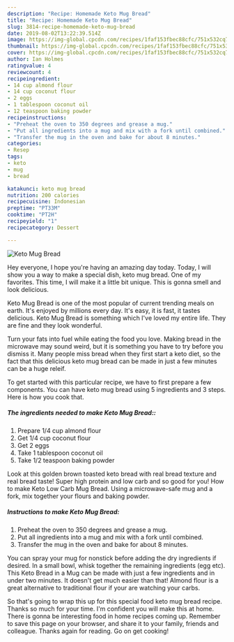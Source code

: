 ```yaml
---
description: "Recipe: Homemade Keto Mug Bread"
title: "Recipe: Homemade Keto Mug Bread"
slug: 3814-recipe-homemade-keto-mug-bread
date: 2019-08-02T13:22:39.514Z
image: https://img-global.cpcdn.com/recipes/1faf153fbec88cfc/751x532cq70/keto-mug-bread-recipe-main-photo.jpg
thumbnail: https://img-global.cpcdn.com/recipes/1faf153fbec88cfc/751x532cq70/keto-mug-bread-recipe-main-photo.jpg
cover: https://img-global.cpcdn.com/recipes/1faf153fbec88cfc/751x532cq70/keto-mug-bread-recipe-main-photo.jpg
author: Ian Holmes
ratingvalue: 4
reviewcount: 4
recipeingredient:
- 14 cup almond flour
- 14 cup coconut flour
- 2 eggs
- 1 tablespoon coconut oil
- 12 teaspoon baking powder
recipeinstructions:
- "Preheat the oven to 350 degrees and grease a mug."
- "Put all ingredients into a mug and mix with a fork until combined."
- "Transfer the mug in the oven and bake for about 8 minutes."
categories:
- Resep
tags:
- keto
- mug
- bread

katakunci: keto mug bread
nutrition: 200 calories
recipecuisine: Indonesian
preptime: "PT33M"
cooktime: "PT2H"
recipeyield: "1"
recipecategory: Dessert

---
```



![Keto Mug Bread](https://img-global.cpcdn.com/recipes/1faf153fbec88cfc/751x532cq70/keto-mug-bread-recipe-main-photo.jpg)

Hey everyone, I hope you're having an amazing day today. Today, I will show you a way to make a special dish, keto mug bread. One of my favorites. This time, I will make it a little bit unique. This is gonna smell and look delicious.

Keto Mug Bread is one of the most popular of current trending meals on earth. It's enjoyed by millions every day. It's easy, it is fast, it tastes delicious. Keto Mug Bread is something which I've loved my entire life. They are fine and they look wonderful.

Turn your fats into fuel while eating the food you love. Making bread in the microwave may sound weird, but it is something you have to try before you dismiss it. Many people miss bread when they first start a keto diet, so the fact that this delicious keto mug bread can be made in just a few minutes can be a huge releif.


To get started with this particular recipe, we have to first prepare a few components. You can have keto mug bread using 5 ingredients and 3 steps. Here is how you cook that.

##### The ingredients needed to make Keto Mug Bread::

1. Prepare 1/4 cup almond flour
1. Get 1/4 cup coconut flour
1. Get 2 eggs
1. Take 1 tablespoon coconut oil
1. Take 1/2 teaspoon baking powder


Look at this golden brown toasted keto bread with real bread texture and real bread taste! Super high protein and low carb and so good for you! How to make Keto Low Carb Mug Bread. Using a microwave-safe mug and a fork, mix together your flours and baking powder. 

##### Instructions to make Keto Mug Bread:

1. Preheat the oven to 350 degrees and grease a mug.
1. Put all ingredients into a mug and mix with a fork until combined.
1. Transfer the mug in the oven and bake for about 8 minutes.


You can spray your mug for nonstick before adding the dry ingredients if desired. In a small bowl, whisk together the remaining ingredients (egg etc). This Keto Bread in a Mug can be made with just a few ingredients and in under two minutes. It doesn&#39;t get much easier than that! Almond flour is a great alternative to traditional flour if your are watching your carbs. 

So that's going to wrap this up for this special food keto mug bread recipe. Thanks so much for your time. I'm confident you will make this at home. There is gonna be interesting food in home recipes coming up. Remember to save this page on your browser, and share it to your family, friends and colleague. Thanks again for reading. Go on get cooking!
